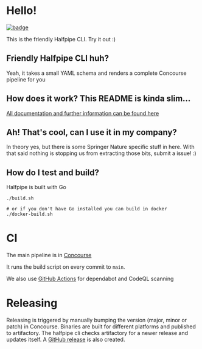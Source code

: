 # Hello!

<a href="https://concourse.halfpipe.io/teams/engineering-enablement/pipelines/halfpipe-cli"><img src="http://badger.halfpipe.io/engineering-enablement/halfpipe-cli" title="badge"></a>

This is the friendly Halfpipe CLI. Try it out :)

## Friendly Halfpipe CLI huh?

Yeah, it takes a small YAML schema and renders a complete Concourse pipeline for you

## How does it work? This README is kinda slim...

[All documentation and further information can be found here](https://docs.halfpipe.io)

## Ah! That's cool, can I use it in my company?

In theory yes, but there is some Springer Nature specific stuff in here. With that said nothing is stopping us from extracting those bits, submit a issue! :)

## How do I test and build?

Halfpipe is built with Go

```
./build.sh

# or if you don't have Go installed you can build in docker
./docker-build.sh
```

# CI

The main pipeline is in [Concourse](https://concourse.halfpipe.io/teams/engineering-enablement/pipelines/halfpipe-cli)

It runs the build script on every commit to `main`.

We also use [GitHub Actions](https://github.com/springernature/halfpipe/actions) for dependabot and CodeQL scanning


# Releasing

Releasing is triggered by manually bumping the version (major, minor or patch) in Concourse. Binaries are built for different platforms and published to artifactory. The halfpipe cli checks artifactory for a newer release and updates itself. A [GitHub release](https://github.com/springernature/halfpipe/releases) is also created.
